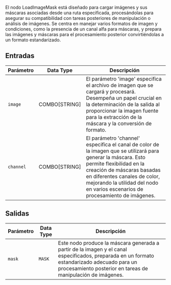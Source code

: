 
El nodo LoadImageMask está diseñado para cargar imágenes y sus máscaras asociadas desde una ruta especificada, procesándolas para asegurar su compatibilidad con tareas posteriores de manipulación o análisis de imágenes. Se centra en manejar varios formatos de imagen y condiciones, como la presencia de un canal alfa para máscaras, y prepara las imágenes y máscaras para el procesamiento posterior convirtiéndolas a un formato estandarizado.

## Entradas

| Parámetro | Data Type | Descripción |
|-----------|-------------|-------------|
| `image`   | COMBO[STRING] | El parámetro 'image' especifica el archivo de imagen que se cargará y procesará. Desempeña un papel crucial en la determinación de la salida al proporcionar la imagen fuente para la extracción de la máscara y la conversión de formato. |
| `channel` | COMBO[STRING] | El parámetro 'channel' especifica el canal de color de la imagen que se utilizará para generar la máscara. Esto permite flexibilidad en la creación de máscaras basadas en diferentes canales de color, mejorando la utilidad del nodo en varios escenarios de procesamiento de imágenes. |

## Salidas

| Parámetro | Data Type | Descripción |
|-----------|-------------|-------------|
| `mask`    | `MASK`      | Este nodo produce la máscara generada a partir de la imagen y el canal especificados, preparada en un formato estandarizado adecuado para un procesamiento posterior en tareas de manipulación de imágenes. |
